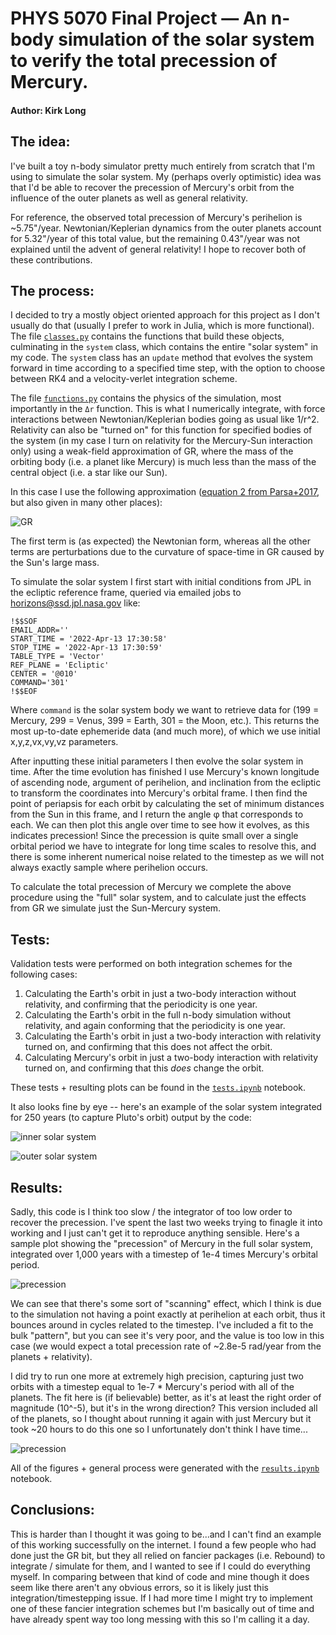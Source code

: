 # PHYS 5070 Final Project &mdash; An n-body simulation of the solar system to verify the total precession of Mercury.

#### Author: Kirk Long


## The idea:

I've built a toy n-body simulator pretty much entirely from scratch that I'm using to simulate the solar system. My (perhaps overly optimistic) idea was that I'd be able to recover the precession of Mercury's orbit from the influence of the outer planets as well as general relativity. 

For reference, the observed total precession of Mercury's perihelion is ~5.75"/year. Newtonian/Keplerian dynamics from the outer planets account for 5.32"/year of this total value, but the remaining 0.43"/year was not explained until the advent of general relativity! I hope to recover both of these contributions. 

## The process: 

I decided to try a mostly object oriented approach for this project as I don't usually do that (usually I prefer to work in Julia, which is more functional). The file [`classes.py`](classes.py) contains the functions that build these objects, culminating in the `system` class, which contains the entire "solar system" in my code. The `system` class has an `update` method that evolves the system forward in time according to a specified time step, with the option to choose between RK4 and a velocity-verlet integration scheme.

The file [`functions.py`](functions.py) contains the physics of the simulation, most importantly in the `Δr` function. This is what I numerically integrate, with force interactions between Newtonian/Keplerian bodies going as usual like 1/r^2. Relativity can also be "turned on" for this function for specified bodies of the system (in my case I turn on relativity for the Mercury-Sun interaction only) using a weak-field approximation of GR, where the mass of the orbiting body (i.e. a planet like Mercury) is much less than the mass of the central object (i.e. a star like our Sun).

In this case I use the following approximation ([equation 2 from Parsa+2017](https://www.eso.org/public/archives/announcements/pdf/ann17051a.pdf), but also given in many other places):

![GR](GREquation.png)

The first term is (as expected) the Newtonian form, whereas all the other terms are perturbations due to the curvature of space-time in GR caused by the Sun's large mass.

To simulate the solar system I first start with initial conditions from JPL in the ecliptic reference frame, queried via emailed jobs to horizons@ssd.jpl.nasa.gov like: 

```
!$$SOF
EMAIL_ADDR=''
START_TIME = '2022-Apr-13 17:30:58'
STOP_TIME = '2022-Apr-13 17:30:59'
TABLE_TYPE = 'Vector'
REF_PLANE = 'Ecliptic'
CENTER = '@010'
COMMAND='301'
!$$EOF
```

Where `command` is the solar system body we want to retrieve data for (199 = Mercury, 299 = Venus, 399 = Earth, 301 = the Moon, etc.). This returns the most up-to-date ephemeride data (and much more), of which we use initial x,y,z,vx,vy,vz parameters. 

After inputting these initial parameters I then evolve the solar system in time. After the time evolution has finished I use Mercury's known longitude of ascending node, argument of perihelion, and inclination from the ecliptic to transform the coordinates into Mercury's orbital frame. I then find the point of periapsis for each orbit by calculating the set of minimum distances from the Sun in this frame, and I return the angle φ that corresponds to each. We can then plot this angle over time to see how it evolves, as this indicates precession! Since the precession is quite small over a single orbital period we have to integrate for long time scales to resolve this, and there is some inherent numerical noise related to the timestep as we will not always exactly sample where perihelion occurs. 

To calculate the total precession of Mercury we complete the above procedure using the "full" solar system, and to calculate just the effects from GR we simulate just the Sun-Mercury system.

## Tests:
Validation tests were performed on both integration schemes for the following cases:

1. Calculating the Earth's orbit in just a two-body interaction without relativity, and confirming that the periodicity is one year.
2. Calculating the Earth's orbit in the full n-body simulation without relativity, and again conforming that the periodicity is one year.
3. Calculating the Earth's orbit in just a two-body interaction with relativity turned on, and confirming that this does not affect the orbit.
4. Calculating Mercury's orbit in just a two-body interaction with relativity turned on, and confirming that this *does* change the orbit.

These tests + resulting plots can be found in the [`tests.ipynb`](tests.ipynb) notebook.

It also looks fine by eye -- here's an example of the solar system integrated for 250 years (to capture Pluto's orbit) output by the code: 

![inner solar system](innerSolarSystem.png)

![outer solar system](outerSolarSystem.png)

## Results: 

Sadly, this code is I think too slow / the integrator of too low order to recover the precession. I've spent the last two weeks trying to finagle it into working and I just can't get it to reproduce anything sensible. Here's a sample plot showing the "precession" of Mercury in the full solar system, integrated over 1,000 years with a timestep of 1e-4 times Mercury's orbital period. 

![precession](totalPrecession.png)

We can see that there's some sort of "scanning" effect, which I think is due to the simulation not having a point exactly at perihelion at each orbit, thus it bounces around in cycles related to the timestep. I've included a fit to the bulk "pattern", but you can see it's very poor, and the value is too low in this case (we would expect a total precession rate of ~2.8e-5 rad/year from the planets + relativity). 

I did try to run one more at extremely high precision, capturing just two orbits with a timestep equal to 1e-7 * Mercury's period with all of the planets. The fit here is (if believable) better, as it's at least the right order of magnitude (10^-5), but it's in the wrong direction? This version included all of the planets, so I thought about running it again with just Mercury but it took ~20 hours to do this one so I unfortunately don't think I have time...

![precession](totalPrecessionHighRes.png)

All of the figures + general process were generated with the [`results.ipynb`](results.ipynb) notebook.

## Conclusions: 

This is harder than I thought it was going to be...and I can't find an example of this working successfully on the internet. I found a few people who had done just the GR bit, but they all relied on fancier packages (i.e. Rebound) to integrate / simulate for them, and I wanted to see if I could do everything myself. In comparing between that kind of code and mine though it does seem like there aren't any obvious errors, so it is likely just this integration/timestepping issue. If I had more time I might try to implement one of these fancier integration schemes but I'm basically out of time and have already spent way too long messing with this so I'm calling it a day.

